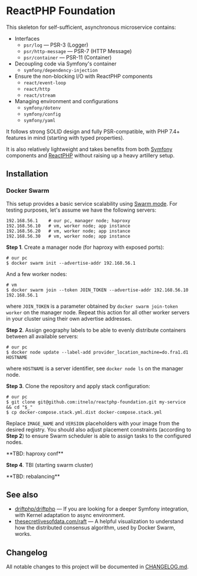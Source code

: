 
# ReactPHP Foundation

This skeleton for self-sufficient, asynchronous microservice contains:

- Interfaces
    - `psr/log` — PSR-3 (Logger)
    - `psr/http-message` — PSR-7 (HTTP Message)
    - `psr/container` — PSR-11 (Container)
- Decoupling code via Symfony's container
    - `symfony/dependency-injection`
- Ensure the non-blocking I/O with ReactPHP components
    - `react/event-loop`
    - `react/http`
    - `react/stream`
- Managing environment and configurations
    - `symfony/dotenv`
    - `symfony/config`
    - `symfony/yaml`

It follows strong SOLID design and fully PSR-compatible, 
with PHP 7.4+ features in mind
(starting with typed properties). 

It is also relatively lightweight and takes benefits
from both [Symfony](https://github.com/symfony/symfony) components
and [ReactPHP](https://github.com/reactphp/reactphp)
without raising up a heavy artillery setup.

## Installation

### Docker Swarm

This setup provides a basic service scalability using [Swarm mode](https://docs.docker.com/engine/swarm/key-concepts). 
For testing purposes, let's assume we have the following servers:

```
192.168.56.1    # our pc, manager node; haproxy
192.168.56.10   # vm, worker node; app instance
192.168.56.20   # vm, worker node; app instance
192.168.56.30   # vm, worker node; app instance
```

**Step 1**. Create a manager node (for haproxy with exposed ports):

```
# our pc
$ docker swarm init --advertise-addr 192.168.56.1
```

And a few worker nodes:

```
# vm
$ docker swarm join --token JOIN_TOKEN --advertise-addr 192.168.56.10 192.168.56.1
```

where `JOIN_TOKEN` is a parameter obtained by `docker swarm join-token worker` on the manager node. 
Repeat this action for all other worker servers in your cluster
using their own advertise addresses.

**Step 2**. Assign geography labels to be able to evenly distribute
containers between all available servers:

```
# our pc
$ docker node update --label-add provider_location_machine=do.fra1.d1 HOSTNAME
```

where `HOSTNAME` is a server identifier, see `docker node ls` on the manager node.

**Step 3**. Clone the repository and apply stack configuration:

```
# our pc
$ git clone git@github.com:itnelo/reactphp-foundation.git my-service && cd "$_"
$ cp docker-compose.stack.yml.dist docker-compose.stack.yml
```

Replace `IMAGE_NAME` and `VERSION` placeholders with your image
from the desired registry. You should also adjust placement constraints
(according to **Step 2**) to ensure Swarm scheduler is able to assign tasks
to the configured nodes.

\*\*TBD: haproxy conf\*\*

**Step 4**. TBI (starting swarm cluster)

\*\*TBD: rebalancing\*\*

## See also

- [driftphp/driftphp](https://github.com/driftphp/driftphp) — 
If you are looking for a deeper Symfony integration, with Kernel adaptation
to async environment.
- [thesecretlivesofdata.com/raft](http://thesecretlivesofdata.com/raft/) —
A helpful visualization to understand how the distributed consensus algorithm,
used by Docker Swarm, works.

## Changelog

All notable changes to this project will be documented in [CHANGELOG.md](CHANGELOG.md).